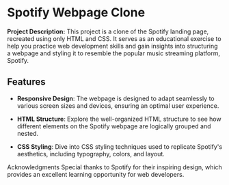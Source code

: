 # Spotify Webpage Clone


**Project Description:**
This project is a clone of the Spotify landing page, recreated using only HTML and CSS. It serves as an educational exercise to help you practice web development skills and gain insights into structuring a webpage and styling it to resemble the popular music streaming platform, Spotify.

## Features

- **Responsive Design**: The webpage is designed to adapt seamlessly to various screen sizes and devices, ensuring an optimal user experience.

- **HTML Structure**: Explore the well-organized HTML structure to see how different elements on the Spotify webpage are logically grouped and nested.

- **CSS Styling**: Dive into CSS styling techniques used to replicate Spotify's aesthetics, including typography, colors, and layout.

Acknowledgments
Special thanks to Spotify for their inspiring design, which provides an excellent learning opportunity for web developers.
